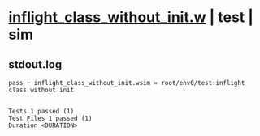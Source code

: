 # [inflight_class_without_init.w](../../../../../examples/tests/valid/inflight_class_without_init.w) | test | sim

## stdout.log
```log
pass ─ inflight_class_without_init.wsim » root/env0/test:inflight class without init
 
 
Tests 1 passed (1)
Test Files 1 passed (1)
Duration <DURATION>
```

